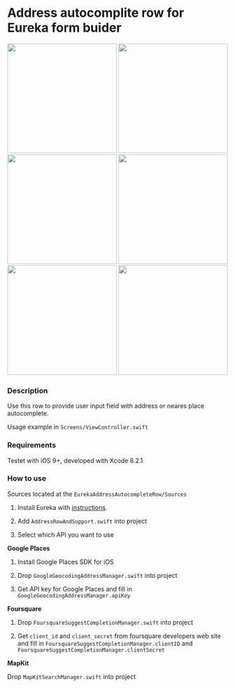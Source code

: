 # Address autocomplite row for Eureka form buider
<p align="center">
<img width="250" src="https://github.com/MadGeorge/EurekaAddressAutocompliteRow/raw/master/ReadmeResources/screencast.gif" /> <img width="250" src="https://github.com/MadGeorge/EurekaAddressAutocompliteRow/raw/master/ReadmeResources/scr1.jpg" /> <img width="250" src="https://github.com/MadGeorge/EurekaAddressAutocompliteRow/raw/master/ReadmeResources/scr2.jpg" />  <img width="250" src="https://github.com/MadGeorge/EurekaAddressAutocompliteRow/raw/master/ReadmeResources/scr3.jpg" />  <img width="250" src="https://github.com/MadGeorge/EurekaAddressAutocompliteRow/raw/master/ReadmeResources/scr4.jpg" />  <img width="250" src="https://github.com/MadGeorge/EurekaAddressAutocompliteRow/raw/master/ReadmeResources/scr5.jpg" />
</p>

### Description

Use this row to provide user input field with address or neares place autocomplete.

Usage example in `Screens/ViewController.swift`

### Requirements 

Testet with iOS 9+, developed with Xcode 8.2.1

### How to use

Sources located at the `EurekaAddressAutocompleteRow/Sources`

1. Install Eureka with [instructions](https://github.com/xmartlabs/Eureka#installation).

2. Add `AddressRowAndSupport.swift` into project

3. Select which API you want to use

**Google Places**

1. Install Google Places SDK for iOS

2. Drop `GoogleGeocodingAddressManager.swift` into project

3. Get API key for Google Places and fill in `GoogleGeocodingAddressManager.apiKey`

**Foursquare**

1. Drop `FoursquareSuggestCompletionManager.swift` into project

2. Get `client_id` and `client_secret` from foursquare developers web site and fill in `FoursquareSuggestCompletionManager.clientID` and `FoursquareSuggestCompletionManager.clientSecret`

**MapKit**

Drop `MapKitSearchManager.swift` into project
